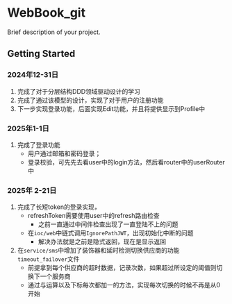 # WebBook_git

Brief description of your project.

## Getting Started


### 2024年12-31日
1. 完成了对于分层结构DDD领域驱动设计的学习
2. 完成了通过该模型的设计，实现了对于用户的注册功能 
3. 下一步实现登录功能，后面实现Edit功能，并且将提供显示到Profile中

### 2025年1-1日
1. 完成了登录功能 
   - 用户通过邮箱和密码登录； 
   - 登录校验，可先先去看user中的login方法，然后看router中的userRouter中


### 2025年 2-21日
1. 完成了长短token的登录实现，
    - refreshToken需要使用user中的refresh路由检查 
      - 之前一直通过中间件检查出现了一直登陆不上的问题
   - 在`ioc/web`中链式调用`IgnorePathJWT`，出现初始化中断的问题
      - 解决办法就是之前是隐式返回，现在是显示返回
2. 在`service/sms`中增加了装饰器和延时检测切换供应商的功能`timeout_failover`文件
    - 前提拿到每个供应商的超时数据，记录次数，如果超过所设定的阈值则切换下一个服务商
    - 通过与运算以及下标每次都加一的方法，实现每次切换的时候不再是从0开始